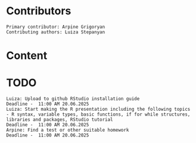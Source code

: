 
  # Contributors
    Primary contributor: Arpine Grigoryan
    Contributing authors: Luiza Stepanyan
  # Content  
  # TODO
    Luiza: Upload to github RStudio installation guide
    Deadline -  11:00 AM 20.06.2025
    Luiza: Start making the R presentation including the following topics - R syntax, variable types, basic functions, if for while structures, libraries and packages, RStudio tutorial
    Deadline -  11:00 AM 20.06.2025
    Arpine: Find a test or other suitable homework 
    Deadline -  11:00 AM 20.06.2025

    
     

